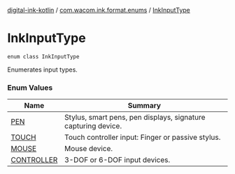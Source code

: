 [digital-ink-kotlin](../../index.md) / [com.wacom.ink.format.enums](../index.md) / [InkInputType](./index.md)

# InkInputType

`enum class InkInputType`

Enumerates input types.

### Enum Values

| Name | Summary |
|---|---|
| [PEN](-p-e-n.md) | Stylus, smart pens, pen displays, signature capturing device. |
| [TOUCH](-t-o-u-c-h.md) | Touch controller input: Finger or passive stylus. |
| [MOUSE](-m-o-u-s-e.md) | Mouse device. |
| [CONTROLLER](-c-o-n-t-r-o-l-l-e-r.md) | 3-DOF or 6-DOF input devices. |
